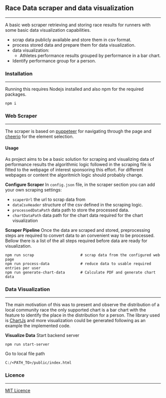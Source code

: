 ## Race Data scraper and data visualization
___
A basic web scraper retrieving and storing race results for runners with some basic data visualization capabilities.

+ scrap data publicly available and store them in csv format.
+ process stored data and prepare them for data visualization.
+ data visualization:
    + Athletes performance results grouped by performance in a bar chart.
+ Identify performance group for a person.

### Installation
___
Running this requires Nodejs installed and also npm for the required packages.

```
npm i 
```
### Web Scraper
___
The scraper is based on [puppeteer](https://pptr.dev/) for navigating through the page and [cheerio](https://cheerio.js.org/) for the element selection.

#### Usage
As project aims to be a basic solution for scraping and visualizing data of performance results the algorithmic logic followed in the scraping file is fitted to the webpage of interest sponsoring this effort. For different webpages or content the algoritmich logic should probably change.

**Configure Scraper**
In `config.json` file, in the scraper section you can add your own scraping settings:
 - `scaperUrl` the url to scrap data from
 - `dataCsvHeader` structure of the csv defined in the scraping logic. 
 - `processedDataPath` data path to store the processed data. 
 - `chartDataPath` data path for the chart data required for the chart visualization

 **Scraper Pipeline**
 Once the data are scraped and stored, preprocessing steps are required to convert data to an convenient way to be processed. Bellow there is a list of the all steps required before data are ready for visualization.
 ```
 npm run scrap                     # scrap data from the configured web page
 npm run process-data              # reduce data to usable required entries per user 
 npm run generate-chart-data       # Calculate PDF and generate chart data 
 ```

### Data Visualization
___
The main motivation of this was to present and observe the distribution of a local community race the only supported chart is a bar chart with the feature to identify the place in the distribution for a person. The library used is [ChartJs](https://www.chartjs.org/docs/latest/) and more visualization could be generated following as an example the implemented code. 

**Visualize Data**
Start backend server
```
npm run start-server
```

Go to local file path
```
C:/<PATH_TO>/public/index.html
```
### Licence
___

[MIT Licence](./LICENSE.md)